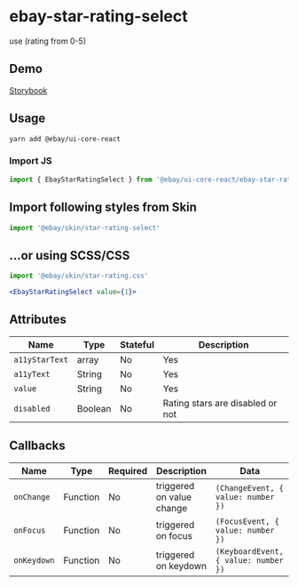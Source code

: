 # ebay-star-rating-select
use (rating from 0-5)

## Demo
[Storybook](https://opensource.ebay.com/ebayui-core-react/main/?path=/story/form-input-ebay-star-rating-select--isolated)

## Usage
```
yarn add @ebay/ui-core-react
```

### Import JS
```jsx harmony
import { EbayStarRatingSelect } from '@ebay/ui-core-react/ebay-star-rating-select'
```

## Import following styles from Skin
```jsx harmony
import '@ebay/skin/star-rating-select'
```

## ...or using SCSS/CSS
```jsx harmony
import '@ebay/skin/star-rating.css'
```

```jsx harmony
<EbayStarRatingSelect value={1}>
```

## Attributes

Name | Type | Stateful | Description
--- | --- | --- | ---
| `a11yStarText`       | array  | No       | Yes      | array of strings for star inputs              |
| `a11yText`       | String  | No       | Yes      | container aria-label               |
| `value`           | String  | No       | Yes      | The amount of stars to be filled. Can be "2-5" for 2 and a half stars.|
| `disabled` | Boolean | No | Rating stars are disabled or not

## Callbacks

| Name       | Type     | Required | Description               | Data                                 |
|------------|----------|----------|---------------------------|--------------------------------------|
| `onChange` | Function | No       | triggered on value change | `(ChangeEvent, { value: number })`   |
| `onFocus` | Function | No       | triggered on focus        | `(FocusEvent, { value: number })`    |
| `onKeydown` | Function | No       | triggered on keydown     | `(KeyboardEvent, { value: number })` |
